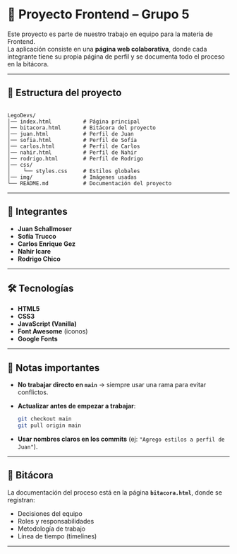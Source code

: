 
# 🚀 Proyecto Frontend – Grupo 5

Este proyecto es parte de nuestro trabajo en equipo para la materia de Frontend.  
La aplicación consiste en una **página web colaborativa**, donde cada integrante tiene su propia página de perfil y se documenta todo el proceso en la bitácora.

---

## 📂 Estructura del proyecto

```

LegoDevs/
│── index.html          # Página principal
│── bitacora.html       # Bitácora del proyecto
│── juan.html           # Perfil de Juan
│── sofia.html          # Perfil de Sofía
│── carlos.html         # Perfil de Carlos
│── nahir.html          # Perfil de Nahir
│── rodrigo.html        # Perfil de Rodrigo
│── css/
│    └── styles.css     # Estilos globales
│── img/                # Imágenes usadas
└── README.md           # Documentación del proyecto

````

---

## 👥 Integrantes

- **Juan Schallmoser**
- **Sofía Trucco**
- **Carlos Enrique Gez**
- **Nahir Icare**
- **Rodrigo Chico** 

---

## 🛠️ Tecnologías

- **HTML5**  
- **CSS3**  
- **JavaScript (Vanilla)**  
- **Font Awesome** (iconos)  
- **Google Fonts**  

---

## 📌 Notas importantes

* **No trabajar directo en `main`** → siempre usar una rama para evitar conflictos.

* **Actualizar antes de empezar a trabajar**:

  ```bash
  git checkout main
  git pull origin main
  ```

* **Usar nombres claros en los commits** (ej: `"Agrego estilos a perfil de Juan"`).

---

## 📅 Bitácora

La documentación del proceso está en la página **`bitacora.html`**, donde se registran:

* Decisiones del equipo
* Roles y responsabilidades
* Metodología de trabajo
* Línea de tiempo (timelines)

---
